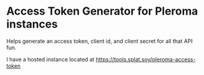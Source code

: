# Access Token Generator for Pleroma instances

Helps generate an access token, client id, and client secret for all
that API fun.

I have a hosted instance located at
https://tools.splat.soy/pleroma-access-token

